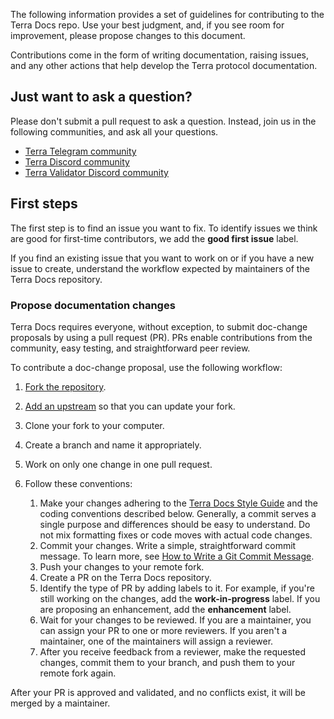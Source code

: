 The following information provides a set of guidelines for contributing to the Terra Docs repo. Use your best judgment, and, if you see room for improvement, please propose changes to this document.

Contributions come in the form of writing documentation, raising issues, and any other actions that help develop the Terra protocol documentation.

## Just want to ask a question?

Please don't submit a pull request to ask a question. Instead, join us in the following communities, and ask all your questions.

- [Terra Telegram community](https://t.me/TerraLunaChat)
- [Terra Discord community](#)
- [Terra Validator Discord community](#)

## First steps

The first step is to find an issue you want to fix. To identify issues we think are good for first-time contributors, we add the **good first issue** label.

If you find an existing issue that you want to work on or if you have a new issue to create, understand the workflow expected by maintainers of the Terra Docs repository.

### Propose documentation changes

Terra Docs requires everyone, without exception, to submit doc-change proposals by using a pull request (PR). PRs enable contributions from the community, easy testing, and straightforward peer review.

To contribute a doc-change proposal, use the following workflow:

1. [Fork the repository](https://github.com/terra-money/docs).
1. [Add an upstream](https://docs.github.com/en/github/collaborating-with-pull-requests/working-with-forks/syncing-a-fork) so that you can update your fork.
1. Clone your fork to your computer.
1. Create a branch and name it appropriately.
1. Work on only one change in one pull request.
1. Follow these conventions:

    1. Make your changes adhering to the [Terra Docs Style Guide](DOCS_STYLE_GUIDE.md) and the coding conventions described below. Generally, a commit serves a single purpose and differences should be easy to understand. Do not mix formatting fixes or code moves with actual code changes.
    1. Commit your changes. Write a simple, straightforward commit message. To learn more, see [How to Write a Git Commit Message](https://chris.beams.io/posts/git-commit/).
    1. Push your changes to your remote fork.
    1. Create a PR on the Terra Docs repository.
    1. Identify the type of PR by adding labels to it. For example, if you're still working on the changes, add the **work-in-progress** label. If you are proposing an enhancement, add the **enhancement** label.
    1. Wait for your changes to be reviewed. If you are a maintainer, you can assign your PR to one or more reviewers. If you aren't a maintainer, one of the maintainers will assign a reviewer.
    1. After you receive feedback from a reviewer, make the requested changes, commit them to your branch, and push them to your remote fork again.

After your PR is approved and validated, and no conflicts exist, it will be merged by a maintainer.

